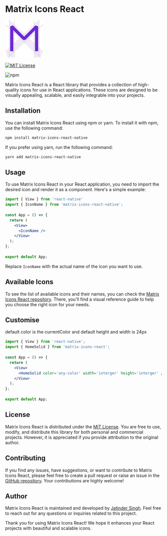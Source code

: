 # Matrix Icons React

![Matrix Icons React Logo](https://raw.githubusercontent.com/jatinder-singh221/matrix-icons-react/main/Matrix.svg)

[![MIT License](https://img.shields.io/badge/License-MIT-blue.svg)](https://github.com/jatinder-singh221/matrix-icons-react/blob/main/LICENSE)

![npm](https://img.shields.io/npm/v/matrix-icons-react?color=green)

Matrix Icons React is a React library that provides a collection of high-quality icons for use in React applications. These icons are designed to be visually appealing, scalable, and easily integrable into your projects.

## Installation

You can install Matrix Icons React using npm or yarn. To install it with npm, use the following command:

```bash
npm install matrix-icons-react-native
```

If you prefer using yarn, run the following command:

```bash
yarn add matrix-icons-react-native
```

## Usage

To use Matrix Icons React in your React application, you need to import the desired icon and render it as a component. Here's a simple example:

```jsx
import { View } from 'react-native'
import { IconName } from 'matrix-icons-react-native';

const App = () => {
  return (
    <View>
      <IconName />
    </View>
  );
};

export default App;
```

Replace `IconName` with the actual name of the icon you want to use.

## Available Icons

To see the list of available icons and their names, you can check the [Matrix Icons React repository](https://). There, you'll find a visual reference guide to help you choose the right icon for your needs.


## Customise

default color is the currentColor and default height and width is 24px

```jsx
import { View } from 'react-native';
import { HomeSolid } from 'matrix-icons-react';

const App = () => {
  return (
    <View>
      <HomeSolid color='any-color' width='interger' height='interger' />
    </View>
  );
};

export default App;

```

## License

Matrix Icons React is distributed under the [MIT License](https://github.com/jatinder-singh221/matrix-icons-react-native/blob/main/LICENSE). You are free to use, modify, and distribute this library for both personal and commercial projects. However, it is appreciated if you provide attribution to the original author.

## Contributing

If you find any issues, have suggestions, or want to contribute to Matrix Icons React, please feel free to create a pull request or raise an issue in the [GitHub repository](https://github.com/jatinder-singh221/matrix-icons-react-native). Your contributions are highly welcome!

## Author

Matrix Icons React is maintained and developed by [Jatinder Singh](https://github.com/jatinder-singh221). Feel free to reach out for any questions or inquiries related to this project.

Thank you for using Matrix Icons React! We hope it enhances your React projects with beautiful and scalable icons.